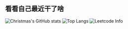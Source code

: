 ## 看看自己最近干了啥
<!-- ![Anurag's GitHub stats](https://github-readme-stats.vercel.app/api?username=ningpengtao-coder&count_private=true&show_icons=true&theme=dark) -->
![Christmas's GitHub stats](https://github-readme-stats.vercel.app/api?username=ningpengtao-coder&show_icons=true&theme=tokyonight)
![Top Langs](https://github-readme-stats.vercel.app/api/top-langs/?username=ningpengtao-coder&layout=compact&theme=dark)
![Leetcode Info](https://stats.justsong.cn/api/leetcode?username=ningpengtao-coderR&cn=true&theme=dark)
